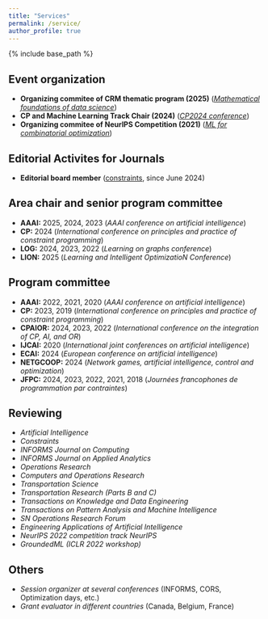 ```yaml
---
title: "Services"
permalink: /service/
author_profile: true
---
```


{% include base_path %}

## Event organization

* **Organizing commitee of CRM thematic program (2025)**  ([*Mathematical foundations of data science*](https://www.crmath.ca/en/activities/#/type/activity/id/3950))
* **CP and Machine Learning Track Chair (2024)**  ([*CP2024 conference*](https://cp2024.a4cp.org/index.html))
* **Organizing commitee of NeurIPS Competition (2021)** ([*ML for combinatorial optimization*](https://www.ecole.ai/2021/ml4co-competition/)) 

## Editorial Activites for Journals

* **Editorial board member** ([constraints](https://link.springer.com/journal/10601), since June 2024)

## Area chair and senior program committee

* **AAAI:** 2025, 2024, 2023 (*AAAI conference on artificial intelligence*)
* **CP:** 2024 (*International conference on principles and practice of constraint programming*)
* **LOG:** 2024, 2023, 2022 (*Learning on graphs conference*)
* **LION:** 2025 (*Learning and Intelligent OptimizatioN Conference*)
## Program committee

* **AAAI:** 2022, 2021, 2020 (*AAAI conference on artificial intelligence*)
* **CP:** 2023, 2019 (*International conference on principles and practice of constraint programming*)
* **CPAIOR:** 2024, 2023, 2022 (*International conference on the integration of CP, AI, and OR*)
* **IJCAI:** 2020 (*International joint conferences on artificial intelligence*)
* **ECAI:** 2024 (*European conference on artificial intelligence*)
* **NETGCOOP:** 2024 (*Network games, artificial intelligence, control and optimization*)
* **JFPC:** 2024, 2023, 2022, 2021, 2018 (*Journées francophones de programmation par contraintes*)

## Reviewing

* *Artificial Intelligence*
* *Constraints*
* *INFORMS Journal on Computing*
* *INFORMS Journal on Applied Analytics*
* *Operations Research*
* *Computers and Operations Research*
* *Transportation Science*
* *Transportation Research (Parts B and C)*
* *Transactions on Knowledge and Data Engineering*
* *Transactions on Pattern Analysis and Machine Intelligence*
* *SN Operations Research Forum*
* *Engineering Applications of Artificial Intelligence*
* *NeurIPS 2022 competition track NeurIPS*
* *GroundedML (ICLR 2022 workshop)*

## Others

* *Session organizer at several conferences* (INFORMS, CORS, Optimization days, etc.)
* *Grant evaluator in different countries* (Canada, Belgium, France)